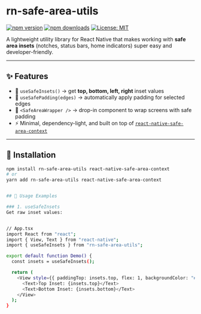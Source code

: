 # rn-safe-area-utils

[![npm version](https://img.shields.io/npm/v/rn-safe-area-utils.svg)](https://www.npmjs.com/package/rn-safe-area-utils)
[![npm downloads](https://img.shields.io/npm/dm/rn-safe-area-utils.svg)](https://www.npmjs.com/package/rn-safe-area-utils)
[![License: MIT](https://img.shields.io/badge/License-MIT-yellow.svg)](LICENSE)

A lightweight utility library for React Native that makes working with **safe area insets** (notches, status bars, home indicators) super easy and developer-friendly.

---

## ✨ Features
- 🔹 `useSafeInsets()` → get **top, bottom, left, right** inset values  
- 🔹 `useSafePadding(edges)` → automatically apply padding for selected edges  
- 🔹 `<SafeAreaWrapper />` → drop-in component to wrap screens with safe padding  
- ⚡ Minimal, dependency-light, and built on top of [`react-native-safe-area-context`](https://github.com/th3rdwave/react-native-safe-area-context)  

---

## 🚀 Installation

```bash
npm install rn-safe-area-utils react-native-safe-area-context
# or
yarn add rn-safe-area-utils react-native-safe-area-context


## 📖 Usage Examples

### 1. useSafeInsets
Get raw inset values:


// App.tsx
import React from "react";
import { View, Text } from "react-native";
import { useSafeInsets } from "rn-safe-area-utils";

export default function Demo() {
  const insets = useSafeInsets();

  return (
    <View style={{ paddingTop: insets.top, flex: 1, backgroundColor: "#fafafa" }}>
      <Text>Top Inset: {insets.top}</Text>
      <Text>Bottom Inset: {insets.bottom}</Text>
    </View>
  );
}
